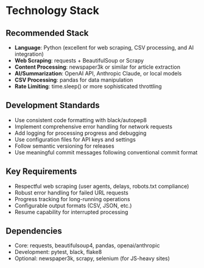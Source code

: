 # Technology Stack

## Recommended Stack
- **Language**: Python (excellent for web scraping, CSV processing, and AI integration)
- **Web Scraping**: requests + BeautifulSoup or Scrapy
- **Content Processing**: newspaper3k or similar for article extraction
- **AI/Summarization**: OpenAI API, Anthropic Claude, or local models
- **CSV Processing**: pandas for data manipulation
- **Rate Limiting**: time.sleep() or more sophisticated throttling

## Development Standards
- Use consistent code formatting with black/autopep8
- Implement comprehensive error handling for network requests
- Add logging for processing progress and debugging
- Use configuration files for API keys and settings
- Follow semantic versioning for releases
- Use meaningful commit messages following conventional commit format

## Key Requirements
- Respectful web scraping (user agents, delays, robots.txt compliance)
- Robust error handling for failed URL requests
- Progress tracking for long-running operations
- Configurable output formats (CSV, JSON, etc.)
- Resume capability for interrupted processing

## Dependencies
- Core: requests, beautifulsoup4, pandas, openai/anthropic
- Development: pytest, black, flake8
- Optional: newspaper3k, scrapy, selenium (for JS-heavy sites)